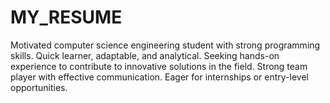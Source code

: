 # MY_RESUME
Motivated computer science engineering student with strong programming skills. Quick learner, adaptable, and analytical. Seeking hands-on experience to contribute to innovative solutions in the field. Strong team player with effective communication. Eager for internships or entry-level opportunities.
